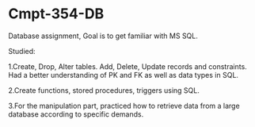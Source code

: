 # Cmpt-354-DB
Database assignment, Goal is to get familiar with MS SQL.

Studied:

1.Create, Drop, Alter tables. Add, Delete, Update records and constraints.
  Had a better understanding of PK and FK as well as data types in SQL.
  
2.Create functions, stored procedures, triggers using SQL.

3.For the manipulation part, practiced how to retrieve data from a large database according to specific demands.
